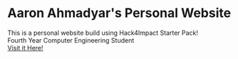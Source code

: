 # Aaron Ahmadyar's Personal Website

This is a personal website build using Hack4Impact Starter Pack!  
Fourth Year Computer Engineering Student  
[Visit it Here!](https://aahmadyar123.github.io)
